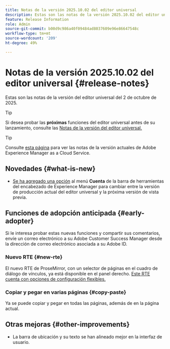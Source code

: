 ```yaml
---
title: Notas de la versión 2025.10.02 del editor universal
description: Estas son las notas de la versión 2025.10.02 del editor universal.
feature: Release Information
role: Admin
source-git-commit: b00d9c986a40f09484ad8037609e96e86647548c
workflow-type: tm+mt
source-wordcount: '209'
ht-degree: 49%

---
```



# Notas de la versión 2025.10.02 del editor universal {#release-notes}

Estas son las notas de la versión del editor universal del 2 de octubre de 2025.

>[!TIP]
>
>Si desea probar las **próximas** funciones del editor universal antes de su lanzamiento, consulte las [Notas de la versión del editor universal.](/help/release-notes/universal-editor/preview.md)

>[!TIP]
>
>Consulte [esta página](/help/release-notes/release-notes-cloud/release-notes-current.md) para ver las notas de la versión actuales de Adobe Experience Manager as a Cloud Service.

## Novedades {#what-is-new}

* [Se ha agregado una opción](/help/sites-cloud/authoring/universal-editor/navigation.md#user-properties) al menú **Cuenta** de la barra de herramientas del encabezado de Experience Manager para cambiar entre la versión de producción actual del editor universal y la próxima versión de vista previa.

## Funciones de adopción anticipada {#early-adopter}

Si le interesa probar estas nuevas funciones y compartir sus comentarios, envíe un correo electrónico a su Adobe Customer Success Manager desde la dirección de correo electrónico asociada a su Adobe ID.

### Nuevo RTE {#new-rte}

El nuevo RTE de ProseMirror, con un selector de páginas en el cuadro de diálogo de vínculos, ya está disponible en el panel derecho. [Este RTE cuenta con opciones de configuración flexibles.](/help/implementing/universal-editor/configure-rte.md)

### Copiar y pegar en varias páginas {#copy-paste}

Ya se puede copiar y pegar en todas las páginas, además de en la página actual.

## Otras mejoras {#other-improvements}

* La barra de ubicación y su texto se han alineado mejor en la interfaz de usuario.
